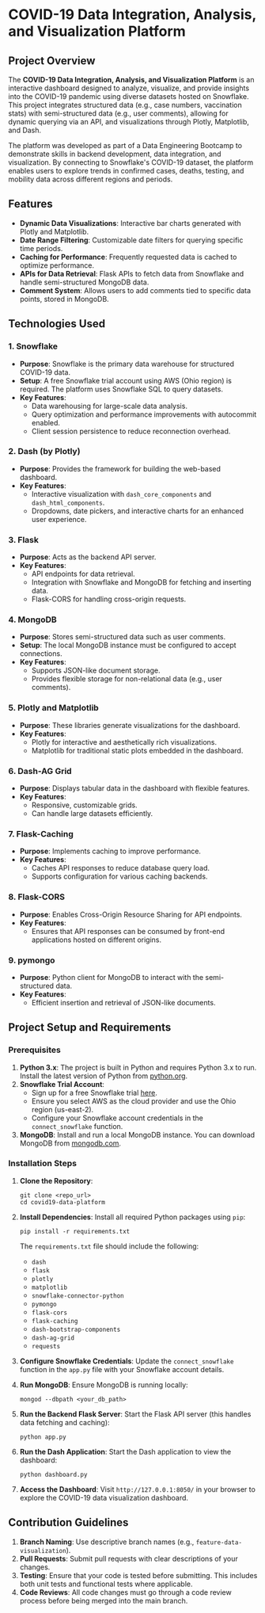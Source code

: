 # COVID-19 Data Integration, Analysis, and Visualization Platform

## Project Overview

The **COVID-19 Data Integration, Analysis, and Visualization Platform** is an interactive dashboard designed to analyze, visualize, and provide insights into the COVID-19 pandemic using diverse datasets hosted on Snowflake. This project integrates structured data (e.g., case numbers, vaccination stats) with semi-structured data (e.g., user comments), allowing for dynamic querying via an API, and visualizations through Plotly, Matplotlib, and Dash.

The platform was developed as part of a Data Engineering Bootcamp to demonstrate skills in backend development, data integration, and visualization. By connecting to Snowflake's COVID-19 dataset, the platform enables users to explore trends in confirmed cases, deaths, testing, and mobility data across different regions and periods.

## Features

- **Dynamic Data Visualizations**: Interactive bar charts generated with Plotly and Matplotlib.
- **Date Range Filtering**: Customizable date filters for querying specific time periods.
- **Caching for Performance**: Frequently requested data is cached to optimize performance.
- **APIs for Data Retrieval**: Flask APIs to fetch data from Snowflake and handle semi-structured MongoDB data.
- **Comment System**: Allows users to add comments tied to specific data points, stored in MongoDB.

## Technologies Used

### 1. **Snowflake**
   - **Purpose**: Snowflake is the primary data warehouse for structured COVID-19 data.
   - **Setup**: A free Snowflake trial account using AWS (Ohio region) is required. The platform uses Snowflake SQL to query datasets.
   - **Key Features**: 
     - Data warehousing for large-scale data analysis.
     - Query optimization and performance improvements with autocommit enabled.
     - Client session persistence to reduce reconnection overhead.

### 2. **Dash (by Plotly)**
   - **Purpose**: Provides the framework for building the web-based dashboard.
   - **Key Features**:
     - Interactive visualization with `dash_core_components` and `dash_html_components`.
     - Dropdowns, date pickers, and interactive charts for an enhanced user experience.

### 3. **Flask**
   - **Purpose**: Acts as the backend API server.
   - **Key Features**:
     - API endpoints for data retrieval.
     - Integration with Snowflake and MongoDB for fetching and inserting data.
     - Flask-CORS for handling cross-origin requests.

### 4. **MongoDB**
   - **Purpose**: Stores semi-structured data such as user comments.
   - **Setup**: The local MongoDB instance must be configured to accept connections.
   - **Key Features**:
     - Supports JSON-like document storage.
     - Provides flexible storage for non-relational data (e.g., user comments).

### 5. **Plotly and Matplotlib**
   - **Purpose**: These libraries generate visualizations for the dashboard.
   - **Key Features**:
     - Plotly for interactive and aesthetically rich visualizations.
     - Matplotlib for traditional static plots embedded in the dashboard.

### 6. **Dash-AG Grid**
   - **Purpose**: Displays tabular data in the dashboard with flexible features.
   - **Key Features**:
     - Responsive, customizable grids.
     - Can handle large datasets efficiently.

### 7. **Flask-Caching**
   - **Purpose**: Implements caching to improve performance.
   - **Key Features**:
     - Caches API responses to reduce database query load.
     - Supports configuration for various caching backends.

### 8. **Flask-CORS**
   - **Purpose**: Enables Cross-Origin Resource Sharing for API endpoints.
   - **Key Features**:
     - Ensures that API responses can be consumed by front-end applications hosted on different origins.

### 9. **pymongo**
   - **Purpose**: Python client for MongoDB to interact with the semi-structured data.
   - **Key Features**:
     - Efficient insertion and retrieval of JSON-like documents.

## Project Setup and Requirements

### Prerequisites

1. **Python 3.x**: The project is built in Python and requires Python 3.x to run. Install the latest version of Python from [python.org](https://www.python.org/downloads/).
2. **Snowflake Trial Account**:
   - Sign up for a free Snowflake trial [here](https://signup.snowflake.com/).
   - Ensure you select AWS as the cloud provider and use the Ohio region (us-east-2).
   - Configure your Snowflake account credentials in the `connect_snowflake` function.
3. **MongoDB**: Install and run a local MongoDB instance. You can download MongoDB from [mongodb.com](https://www.mongodb.com/try/download/community).

### Installation Steps

1. **Clone the Repository**:
   ```
   git clone <repo_url>
   cd covid19-data-platform
   ```

2. **Install Dependencies**:
   Install all required Python packages using `pip`:
   ```
   pip install -r requirements.txt
   ```
   The `requirements.txt` file should include the following:
   - `dash`
   - `flask`
   - `plotly`
   - `matplotlib`
   - `snowflake-connector-python`
   - `pymongo`
   - `flask-cors`
   - `flask-caching`
   - `dash-bootstrap-components`
   - `dash-ag-grid`
   - `requests`

3. **Configure Snowflake Credentials**:
   Update the `connect_snowflake` function in the `app.py` file with your Snowflake account details.

4. **Run MongoDB**:
   Ensure MongoDB is running locally:
   ```
   mongod --dbpath <your_db_path>
   ```

5. **Run the Backend Flask Server**:
   Start the Flask API server (this handles data fetching and caching):
   ```
   python app.py
   ```

6. **Run the Dash Application**:
   Start the Dash application to view the dashboard:
   ```
   python dashboard.py
   ```

7. **Access the Dashboard**:
   Visit `http://127.0.0.1:8050/` in your browser to explore the COVID-19 data visualization dashboard.

## Contribution Guidelines

1. **Branch Naming**: Use descriptive branch names (e.g., `feature-data-visualization`).
2. **Pull Requests**: Submit pull requests with clear descriptions of your changes.
3. **Testing**: Ensure that your code is tested before submitting. This includes both unit tests and functional tests where applicable.
4. **Code Reviews**: All code changes must go through a code review process before being merged into the main branch.
